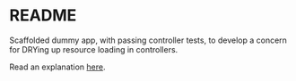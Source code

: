 # README

Scaffolded dummy app, with passing controller tests, to develop a concern for DRYing up resource loading in controllers.

Read an explanation [here](https://gist.github.com/philliplongman/af64f9eae57f9561f9cf6cb34610e7d3).
